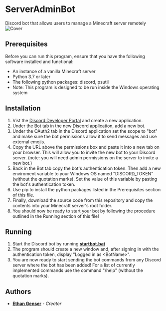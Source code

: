 # ServerAdminBot
Discord bot that allows users to manage a Minecraft server remotely
![Cover](https://imgur.com/yAPaPFo.png)

## Prerequisites

Before you can run this program, ensure that you have the following software installed and functional:
* An instance of a vanilla Minecraft server
* Python 3.7 or later
* The following python packages: discord, psutil
* Note: This program is designed to be run inside the Windows operating system

## Installation
1. Vist the [Discord Developer Portal](https://discord.com/developers/applications) and create a new application.
2. Under the Bot tab in the new Discord application, add a new bot.
3. Under the OAuth2 tab in the Discord application set the scope to "bot" and make sure the bot permissions allow it to send messages and use external emojis.
4. Copy the URL above the permissions box and paste it into a new tab on your browser. This will allow you to invite the new bot to your Discord server. (note: you will need admin permissions on the server to invite a new bot.)
5. Back in the Bot tab copy the bot's authentication token. Then add a new enviroment variable to your Windows OS named "DISCORD_TOKEN" (without the quotation marks). Set the value of this variable by pasting the bot's authentication token. 
6. Use pip to install the python packages listed in the Prerequisites section of this file.
7. Finally, download the source code from this repository and copy the contents into your Minecraft server's root folder.
8. You should now be ready to start your bot by following the procedure outlined in the Running section of this file!

## Running
1. Start the Discord bot by running [__startbot.bat__](startbot.bat)
2. The program should create a new window and, after signing in with the authentication token, display "Logged in as \<BotName\>".
3. You are now ready to start sending the bot commands from any Discord server where the bot has been added! For a list of currently implemented commands use the command "/help" (without the quotation marks).

## Authors
* [**Ethan Genser**](https://github.com/Ethan-Genser) - *Creator*
